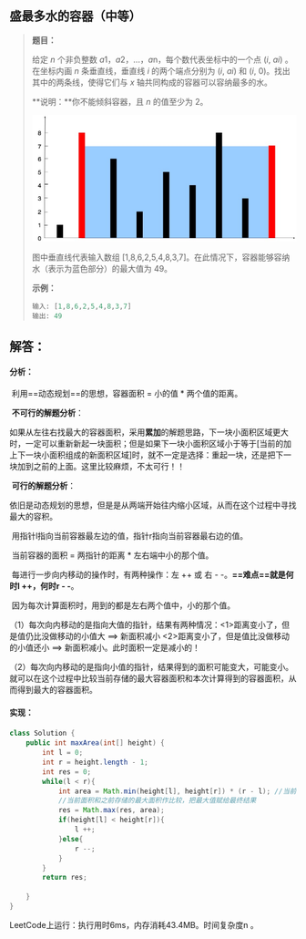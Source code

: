## 盛最多水的容器（中等）

> **题目：**
>
> 给定 *n* 个非负整数 *a*1，*a*2，...，*a*n，每个数代表坐标中的一个点 (*i*, *ai*) 。在坐标内画 *n* 条垂直线，垂直线 *i* 的两个端点分别为 (*i*, *ai*) 和 (*i*, 0)。找出其中的两条线，使得它们与 *x* 轴共同构成的容器可以容纳最多的水。
>
> **说明：**你不能倾斜容器，且 *n* 的值至少为 2。
>
> ![img](pics/question_11.jpg)
>
> 图中垂直线代表输入数组 [1,8,6,2,5,4,8,3,7]。在此情况下，容器能够容纳水（表示为蓝色部分）的最大值为 49。
>
> **示例：**
>
> ```java
> 输入: [1,8,6,2,5,4,8,3,7]
> 输出: 49
> ```

## 解答：

#### 分析：

​	利用==动态规划==的思想，容器面积 = 小的值 * 两个值的距离。

​	**不可行的解题分析**：

​	如果从左往右找最大的容器面积，采用**累加**的解题思路，下一块小面积区域更大时，一定可以重新新起一块面积；但是如果下一块小面积区域小于等于[当前的加上下一块小面积组成的新面积区域]时，就不一定是选择：重起一块，还是把下一块加到之前的上面。这里比较麻烦，不太可行！！

​	**可行的解题分析**：

​	依旧是动态规划的思想，但是是从两端开始往内缩小区域，从而在这个过程中寻找最大的容积。

​	用指针l指向当前容器最左边的值，指针r指向当前容器最右边的值。

​	当前容器的面积 = 两指针的距离 *  左右端中小的那个值。

​	每进行一步向内移动的操作时，有两种操作：左 ++ 或 右 - -。**==难点==就是何时l ++，何时r - -**。

​	因为每次计算面积时，用到的都是左右两个值中，小的那个值。

​	（1）每次向内移动的是指向大值的指针，结果有两种情况：<1>距离变小了，但是值仍比没做移动的小值大 ==> 新面积减小 <2>距离变小了，但是值比没做移动的小值还小 ==> 新面积减小。此时面积一定是减小的！

​	（2）每次向内移动的是指向小值的指针，结果得到的面积可能变大，可能变小。就可以在这个过程中比较当前存储的最大容器面积和本次计算得到的容器面积，从而得到最大的容器面积。

#### 实现：

```java
class Solution {
    public int maxArea(int[] height) {
        int l = 0;
        int r = height.length - 1;
        int res = 0;
        while(l < r){ 
            int area = Math.min(height[l], height[r]) * (r - l); //当前的面积
            //当前面积和之前存储的最大面积作比较，把最大值赋给最终结果
            res = Math.max(res, area); 
            if(height[l] < height[r]){
                l ++;
            }else{
                r --;
            }
        }        
        return res;
        
    }
}
```

LeetCode上运行：执行用时6ms，内存消耗43.4MB。时间复杂度n 。